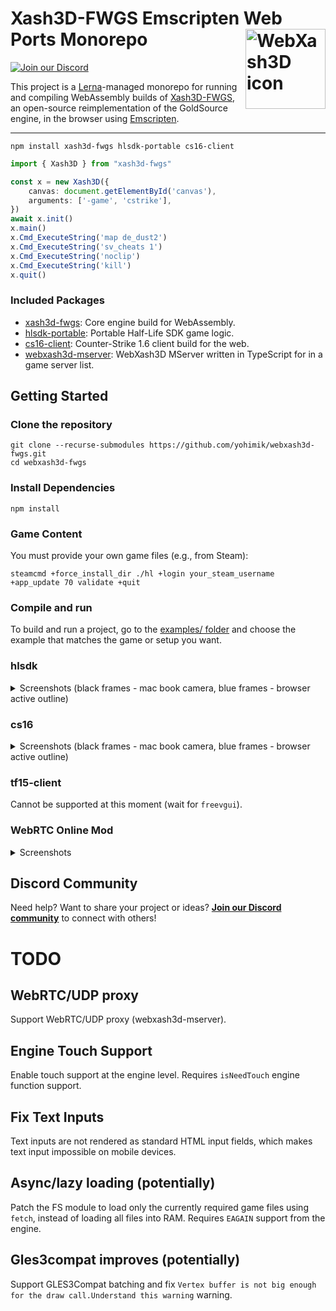 # Xash3D-FWGS Emscripten Web Ports Monorepo <img alt="WebXash3D icon" align="right" width="128" height="128" src="./screenshots/logo.png" />

[![Join our Discord](https://img.shields.io/discord/1397890383605927967?color=5865F2&label=Discord&logo=discord&logoColor=white&style=for-the-badge)](https://discord.gg/cRNGjWfTDd)

This project is a [Lerna](https://lerna.js.org)-managed monorepo for running and compiling WebAssembly builds of [Xash3D-FWGS](https://github.com/FWGS/xash3d-fwgs), an open-source reimplementation of the GoldSource engine, in the browser using [Emscripten](https://emscripten.org/).

---

```shell
npm install xash3d-fwgs hlsdk-portable cs16-client
```

```typescript
import { Xash3D } from "xash3d-fwgs"

const x = new Xash3D({
    canvas: document.getElementById('canvas'),
    arguments: ['-game', 'cstrike'],
})
await x.init()
x.main()
x.Cmd_ExecuteString('map de_dust2')
x.Cmd_ExecuteString('sv_cheats 1')
x.Cmd_ExecuteString('noclip')
x.Cmd_ExecuteString('kill')
x.quit()
```

### Included Packages

* [xash3d-fwgs](packages/xash3d-fwgs): Core engine build for WebAssembly.
* [hlsdk-portable](packages/hlsdk-portable): Portable Half-Life SDK game logic.
* [cs16-client](packages/cs16-client): Counter-Strike 1.6 client build for the web.
* [webxash3d-mserver](packages/webxash3d-mserver): WebXash3D MServer written in TypeScript for in a game server list.

## Getting Started 

### Clone the repository

```shell
git clone --recurse-submodules https://github.com/yohimik/webxash3d-fwgs.git
cd webxash3d-fwgs
```

### Install Dependencies

```shell
npm install
```

### Game Content

You must provide your own game files (e.g., from Steam):
```shell
steamcmd +force_install_dir ./hl +login your_steam_username +app_update 70 validate +quit
```

### Compile and run

To build and run a project, go to the [examples/ folder](examples) and choose the example that matches the game or setup you want.

### hlsdk

<details>
  <summary>Screenshots (black frames - mac book camera, blue frames - browser active outline)</summary>

![hlsdk screenshot 0](./screenshots/hlsdk0.png)
![hlsdk screenshot 1](./screenshots/hlsdk1.png)
![hlsdk screenshot 2](./screenshots/hlsdk2.png)
![hlsdk screenshot 3](./screenshots/hlsdk3.png)
![hlsdk screenshot 4](./screenshots/hlsdk4.png)

</details>

### cs16

<details>
  <summary>Screenshots (black frames - mac book camera, blue frames - browser active outline)</summary>

![cs16-client screenshot 0](./screenshots/cs16-client0.png)
![cs16-client screenshot 1](./screenshots/cs16-client1.png)
![cs16-client screenshot 2](./screenshots/cs16-client2.png)
![cs16-client screenshot 3](./screenshots/cs16-client3.png)

</details>

### tf15-client

Cannot be supported at this moment (wait for `freevgui`).

### WebRTC Online Mod

<details>
  <summary>Screenshots</summary>

![webrtc screenshot 0](./screenshots/webrtc0.png)

</details>

## Discord Community

Need help? Want to share your project or ideas?
**[Join our Discord community](https://discord.gg/cRNGjWfTDd)** to connect with others!

# TODO

## WebRTC/UDP proxy

Support WebRTC/UDP proxy (webxash3d-mserver).

## Engine Touch Support

Enable touch support at the engine level.
Requires `isNeedTouch` engine function support.

## Fix Text Inputs

Text inputs are not rendered as standard HTML input fields, which makes text input impossible on mobile devices.

## Async/lazy loading (potentially)

Patch the FS module to load only the currently required game files using `fetch`, instead of loading all files into RAM. 
Requires `EAGAIN` support from the engine.

## Gles3compat improves (potentially)

Support GLES3Compat batching and fix `Vertex buffer is not big enough for the draw call.Understand this warning` warning.
